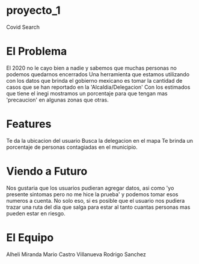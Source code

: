 # proyecto_1
Covid Search


# El Problema
El 2020 no le cayo bien a nadie y sabemos que muchas personas no podemos quedarnos encerrados
Una herramienta que estamos utilizando con los datos que brinda el gobierno mexicano es tomar la cantidad de casos que se han reportado en la 'Alcaldia/Delegacion'
Con los estimados que tiene el inegi mostramos un porcentaje para que tengan mas 'precaucion' en algunas zonas que otras.

# Features
Te da la ubicacion del usuario
Busca la delegacion en el mapa
Te brinda un porcentaje de personas contagiadas en el municipio.


# Viendo a Futuro

Nos gustaria que los usuarios pudieran agregar datos, asi como 'yo presente sintomas pero no me hice la prueba' y podemos tomar esos numeros a cuenta.
No solo eso, si es posible que el usuario nos pudiera trazar una ruta del dia que salga para estar al tanto cuantas personas mas pueden estar en riesgo.

# El Equipo

Alheli Miranda
Mario Castro Villanueva
Rodrigo Sanchez

